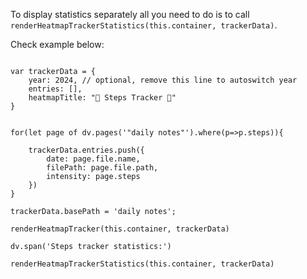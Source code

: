 To display statistics separately all you need to do is to call `renderHeatmapTrackerStatistics(this.container, trackerData)`.

Check example below:

```dataviewjs

var trackerData = {
    year: 2024, // optional, remove this line to autoswitch year
    entries: [],
    heatmapTitle: "👣 Steps Tracker 👣"
}

 
for(let page of dv.pages('"daily notes"').where(p=>p.steps)){

    trackerData.entries.push({
        date: page.file.name,
        filePath: page.file.path,
        intensity: page.steps
    })  
}

trackerData.basePath = 'daily notes';

renderHeatmapTracker(this.container, trackerData)

dv.span('Steps tracker statistics:')

renderHeatmapTrackerStatistics(this.container, trackerData)
```
